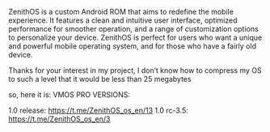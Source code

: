 ZenithOS is a custom Android ROM that aims to redefine the mobile experience. It features a clean and intuitive user interface, optimized performance for smoother operation, and a range of customization options to personalize your device. ZenithOS is perfect for users who want a unique and powerful mobile operating system, and for those who have a fairly old device.

Thanks for your interest in my project, 
I don’t know how to compress my OS to such a level that it would be less than 25 megabytes

so, here it is:
VMOS PRO VERSIONS:

1.0 release: https://t.me/ZenithOS_os_en/13
1.0 rc-3.5: https://t.me/ZenithOS_os_en/3

